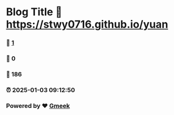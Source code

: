 # Blog Title :link: https://stwy0716.github.io/yuan 
### :page_facing_up: [1](https://stwy0716.github.io/yuan/tag.html) 
### :speech_balloon: 0 
### :hibiscus: 186 
### :alarm_clock: 2025-01-03 09:12:50 
### Powered by :heart: [Gmeek](https://github.com/Meekdai/Gmeek)
